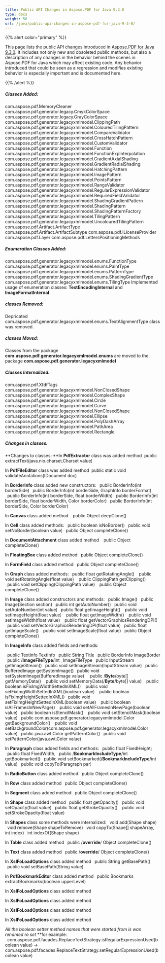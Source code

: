 ```yaml
---
title: Public API Changes in Aspose.PDF for Java 9.3.0
type: docs
weight: 50
url: /java/public-api-changes-in-aspose-pdf-for-java-9-3-0/
---
```


{{% alert color="primary" %}} 

This page lists the public API changes introduced in [Aspose.PDF for Java 9.3.0](http://www.aspose.com/community/files/72/java-components/aspose.pdf-for-java/entry559320.aspx). It includes not only new and obsoleted public methods, but also a description of any changes in the behavior behind the scenes in Aspose.PDF for Java which may affect existing code. Any behavior introduced that could be seen as a regression and modifies existing behavior is especially important and is documented here.

{{% /alert %}} 
##### **Classes Added:**
com.aspose.pdf.MemoryCleaner
com.aspose.pdf.generator.legacy.CmykColorSpace
com.aspose.pdf.generator.legacy.GrayColorSpace
com.aspose.pdf.generator.legacyxmlmodel.ClippingPath
com.aspose.pdf.generator.legacyxmlmodel.ColouredTilingPattern
com.aspose.pdf.generator.legacyxmlmodel.CompareValidator
com.aspose.pdf.generator.legacyxmlmodel.CrossHatchPattern
com.aspose.pdf.generator.legacyxmlmodel.CustomValidator
com.aspose.pdf.generator.legacyxmlmodel.Function
com.aspose.pdf.generator.legacyxmlmodel.FunctionExpInterpolation
com.aspose.pdf.generator.legacyxmlmodel.GradientAxialShading
com.aspose.pdf.generator.legacyxmlmodel.GradientRadialShading
com.aspose.pdf.generator.legacyxmlmodel.HatchingPattern
com.aspose.pdf.generator.legacyxmlmodel.ImagePattern
com.aspose.pdf.generator.legacyxmlmodel.PointsPattern
com.aspose.pdf.generator.legacyxmlmodel.RangeValidator
com.aspose.pdf.generator.legacyxmlmodel.RegularExpressionValidator
com.aspose.pdf.generator.legacyxmlmodel.RequiredFieldValidator
com.aspose.pdf.generator.legacyxmlmodel.ShadingGradientPattern
com.aspose.pdf.generator.legacyxmlmodel.ShadingPattern
com.aspose.pdf.generator.legacyxmlmodel.ShadingPatternFactory
com.aspose.pdf.generator.legacyxmlmodel.TilingPattern
com.aspose.pdf.generator.legacyxmlmodel.UncolouredTilingPattern
com.aspose.pdf.Artifact.ArtifactType
com.aspose.pdf.Artifact.ArtifactSubtype
com.aspose.pdf.ILicenseProvider
com.aspose.pdf.Layer
com.aspose.pdf.LettersPositioningMethods
##### **Enumeration Classes Added:**
com.aspose.pdf.generator.legacyxmlmodel.enums.FunctionType
com.aspose.pdf.generator.legacyxmlmodel.enums.PaintType
com.aspose.pdf.generator.legacyxmlmodel.enums.PatternType
com.aspose.pdf.generator.legacyxmlmodel.enums.ShadingGradientType
com.aspose.pdf.generator.legacyxmlmodel.enums.TilingType
Implemented usage of enumeration classes: **TextEncodingInternal** and **ImageFormatInternal**
##### **classes Removed:**
Depricated com.aspose.pdf.generator.legacyxmlmodel.enums.TextAlignmentType class was removed.
##### **classes Moved:**
Classes from the package **com.aspose.pdf.generator.legacyxmlmodel.enums** are moved to the package **com.aspose.pdf.generator.legacyxmlmodel**
##### **Classes Internalized:**
com.aspose.pdf.XfdfTags
com.aspose.pdf.generator.legacyxmlmodel.NonClosedShape
com.aspose.pdf.generator.legacyxmlmodel.ComplexShape
com.aspose.pdf.generator.legacyxmlmodel.Circle
com.aspose.pdf.generator.legacyxmlmodel.Curve
com.aspose.pdf.generator.legacyxmlmodel.NonClosedShape
com.aspose.pdf.generator.legacyxmlmodel.Ellipse
com.aspose.pdf.generator.legacyxmlmodel.PolyDashArray
com.aspose.pdf.generator.legacyxmlmodel.PathArea
com.aspose.pdf.generator.legacyxmlmodel.Rectangle
##### **Changes in classes:**
**Changes to classes:
**In **PdfExtractor** class was added method 
public extractText(java.nio.charset.Charset value) 

In **PdfFileEditor** class was added method 
public static void validateAnotations(IDocument doc)

In **BorderInfo** class added new constructors:
` `public BorderInfo(int borderSide)
` `public BorderInfo(int borderSide, GraphInfo borderFormat)
` `public BorderInfo(int borderSide, float borderWidth)
` `public BorderInfo(int borderSide, float borderWidth, Color borderColor)
` `public BorderInfo(int borderSide, Color borderColor)

In **Canvas** class added method 
` `public Object deepClone()

In **Cell** class added methods:
` `public boolean isNoBorder()
` `public void setNoBorder(boolean value)
` `public Object completeClone()

In **DocumentAttachment** class added method 
` `public Object completeClone()

In **FloatingBox** class added method
` `public Object completeClone()

In **FormField** class added method
` `public Object completeClone()

In **Graph** class added methods:
` `public float getRotatingAngle() 
` `public void setRotatingAngle(float value) 
` `public ClippingPath getClipping() 
` `public void setClipping(ClippingPath value) 
` `public Object completeClone()

In **Image** class added constructors and methods:
` `public Image()
` `public Image(Section section)
` `public int getAutoNumber()
` `public void setAutoNumber(int value)
` `public float getImageHeight() 
` `public void setImageHeight(float value) 
` `public float getImageWidth() 
` `public void setImageWidth(float value) 
` `public float getVectorGraphicsRenderingDPI() 
` `public void setVectorGraphicsRenderingDPI(float value)
` `public float getImageScale() 
` `public void setImageScale(float value)
` `public Object completeClone()           

In **ImageInfo** class added fields and methods:

` `public TextInfo TextInfo
` `public String Title
` `public BorderInfo ImageBorder
` `public /**ImageFileType**/int _ImageFileType
` `public InputStream getImageStream()
` `public void setImageStream(InputStream value)
` `public BufferedImage getSystemImage()
` `public void setSystemImage(BufferedImage value)  
` `public /**Byte**/byte[] getMemoryData() 
` `public void setMemoryData(/**Byte**/byte[] value) 
` `public boolean isFixImgWidthSettedInXML() 
` `public void setFixImgWidthSettedInXML(boolean value) 
` `public boolean isFixImgHeightSettedInXML()
` `public void setFixImgHeightSettedInXML(boolean value) 
` `public boolean isAllFramesInNewPage() 
` `public void setAllFramesInNewPage(boolean value)
` `public boolean isStencilMask() 
` `public void setStencilMask(boolean value)
` `public com.aspose.pdf.generator.legacyxmlmodel.Color getBackgroundColor() 
` `public void setBackgroundColor(com.aspose.pdf.generator.legacyxmlmodel.Color value)
` `public java.awt.Color getPatternColor()
` `public void setPatternColor(java.awt.Color value) 

In **Paragraph** class added fields and methods:
` `public float FixedHeight;
` `public float FixedWidth;
` `public /**BookmarkIncludeType**/int getBookmarked()
` `public void setBookmarked(/**BookmarkIncludeType**/int value)
` `public void copyTo(Paragraph par)

In **RadioButton** class added method
` `public Object completeClone()

In **Row** class added method
` `public Object completeClone()

In **Segment** class added method
` `public Object completeClone()

In **Shape** class added method
` `public float getOpacity()
` `public void setOpacity(float value)
` `public float getStrokeOpacity() 
` `public void setStrokeOpacity(float value)  

In **Shapes** class some methods were internalized:
` `void add(Shape shape)
` `void remove(Shape shapeToRemove)
` `void copyTo(Shape[] shapeArray, int index)
` `int indexOf(Shape shape)

In **Table** class added method
` `public /**override**/ Object completeClone()

In **Text** class added method
` `public /**override**/ Object completeClone()

In **XslFoLoadOptions** class added method
` `public String getBasePath() 
` `public void setBasePath(String value) 

In **PdfBookmarkEditor** class added method
` `public Bookmarks extractBookmarks(boolean upperLevel)

In **XslFoLoadOptions** class added method

In **XslFoLoadOptions** class added method

In **XslFoLoadOptions** class added method

In **XslFoLoadOptions** class added method

**All the boolean setter method names that were started from is* was renamed ro set*
**for example:
` `com.aspose.pdf.facades.ReplaceTextStrategy.isRegularExpressionUsed(boolean value) -> com.aspose.pdf.facades.ReplaceTextStrategy.setRegularExpressionUsed(boolean value)
